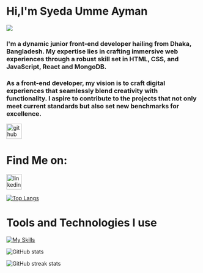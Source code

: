# Hi,I'm Syeda Umme Ayman
![](https://i.ibb.co/9nYbbZt/banner.png)

### I'm a dynamic junior front-end developer hailing from Dhaka, Bangladesh. My expertise lies in crafting immersive web experiences through a robust skill set in HTML, CSS, and JavaScript, React and MongoDB.
### As a front-end developer, my vision is to craft digital experiences that seamlessly blend creativity with functionality. I aspire to contribute to the projects that not only meet current standards but also set new benchmarks for excellence. 






[<img src='https://cdn.jsdelivr.net/npm/simple-icons@3.0.1/icons/github.svg' alt='github' height='40'>](https://github.com/aymanshoity) 
# Find Me on:
[<img src='https://cdn.jsdelivr.net/npm/simple-icons@3.0.1/icons/linkedin.svg' alt='linkedin' height='40'>](https://www.linkedin.com/in/https://www.linkedin.com/in/syeda-umme-ayman-shoity-742aa5160//)   

[![Top Langs](https://github-readme-stats.vercel.app/api/top-langs/?username=aymanshoity)](https://github.com/anuraghazra/github-readme-stats)

# Tools and Technologies I use
[![My Skills](https://skillicons.dev/icons?i=js,html,css,figma,nodejs,react,redux,tailwind,vite,vscode,mongodb)](https://skillicons.dev)

![GitHub stats](https://github-readme-stats.vercel.app/api?username=aymanshoity&show_icons=true)  

![GitHub streak stats](https://streak-stats.demolab.com/?user=aymanshoity)  





